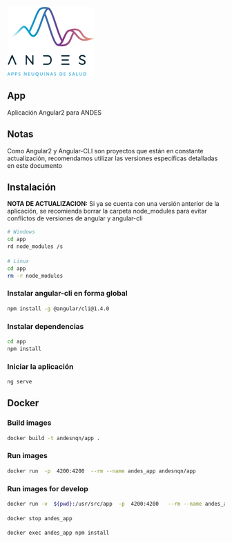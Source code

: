 ![ANDES](https://github.com/andes/andes.github.io/raw/master/images/logo.png)

## App

Aplicación Angular2 para ANDES

## Notas

Como Angular2 y Angular-CLI son proyectos que están en constante actualización, recomendamos utilizar las versiones específicas detalladas en este documento

## Instalación

**NOTA DE ACTUALIZACION:** Si ya se cuenta con una versión anterior de la aplicación, se recomienda borrar la carpeta node_modules para evitar conflictos de versiones de angular y angular-cli

```bash
# Windows
cd app
rd node_modules /s

# Linux
cd app
rm -r node_modules
```

### Instalar angular-cli en forma global

```bash
npm install -g @angular/cli@1.4.0
```

### Instalar dependencias

```bash
cd app
npm install
```

### Iniciar la aplicación

```bash
ng serve
```


## Docker

### Build images

```bash
docker build -t andesnqn/app .
```

### Run images

```bash
docker run  -p  4200:4200  --rm --name andes_app andesnqn/app
```

### Run images for develop

```bash
docker run -v  ${pwd}:/usr/src/app  -p  4200:4200   --rm --name andes_app andesnqn/app 

docker stop andes_app

docker exec andes_app npm install

```

